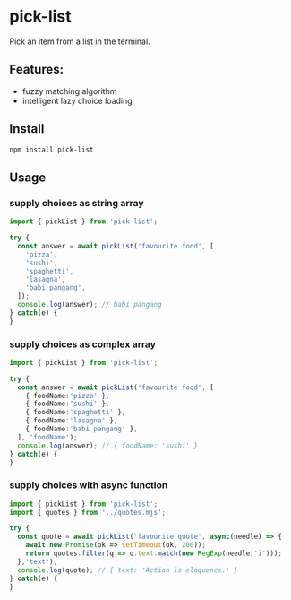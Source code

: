 # pick-list
Pick an item from a list in the terminal.


## Features:
- fuzzy matching algorithm
- intelligent lazy choice loading

## Install
```sh
npm install pick-list
```

## Usage

### supply choices as string array
```ts
import { pickList } from 'pick-list';

try {
  const answer = await pickList('favourite food', [
    'pizza',
    'sushi',
    'spaghetti',
    'lasagna',
    'babi pangang',
  ]);
  console.log(answer); // babi pangang
} catch(e) {
}

```

### supply choices as complex array
```ts
import { pickList } from 'pick-list';

try {
  const answer = await pickList('favourite food', [
    { foodName:'pizza' },
    { foodName:'sushi' },
    { foodName:'spaghetti' },
    { foodName:'lasagna' },
    { foodName:'babi pangang' },
  ], 'foodName');
  console.log(answer); // { foodName: 'sushi' }
} catch(e) {
}

```

### supply choices with async function
```ts
import { pickList } from 'pick-list';
import { quotes } from '../quotes.mjs';

try {
  const quote = await pickList('favourite quote', async(needle) => {
    await new Promise(ok => setTimeout(ok, 200));
    return quotes.filter(q => q.text.match(new RegExp(needle,'i')));
  },'text');
  console.log(quote); // { text: 'Action is eloquence.' }
} catch(e) {
}

```

